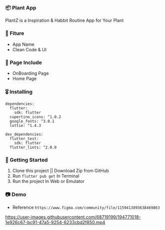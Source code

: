### 📦 **Plant App**

PlantZ is a Inspiration & Habbit Routine App for Your Plant 

### 🎁 **Fiture**
- App Name
- Clean Code & UI

### 📄 **Page Include**
- OnBoarding Page
- Home Page

### 🎖  **Installing**
```
dependencies:
  flutter:
    sdk: flutter
  cupertino_icons: ^1.0.2
  google_fonts: ^3.0.1
  lottie: ^1.4.3

dev_dependencies:
  flutter_test:
    sdk: flutter
  flutter_lints: ^2.0.0
```

### 🚀 **Getting Started**
1. Clone this project || Download Zip from GitHub
2. Run `flutter pub get` In Terminal
3. Run the project In Web or Emulator

### 📷 **Demo**
- Reference `https://www.figma.com/community/file/1159413893638469863`

https://user-images.githubusercontent.com/68719199/194771018-1e926c67-bc91-47a5-9254-6233cbd2f850.mp4



